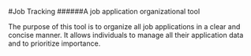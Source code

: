 #Job Tracking
######A job application organizational tool

The purpose of this tool is to organize all job applications in a clear and concise manner. It allows individuals to manage all their application data and to prioritize importance. 
